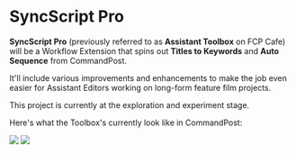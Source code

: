 # SyncScript Pro

**SyncScript Pro** (previously referred to as **Assistant Toolbox** on FCP Cafe) will be a Workflow Extension that spins out **Titles to Keywords** and **Auto Sequence** from CommandPost.

It'll include various improvements and enhancements to make the job even easier for Assistant Editors working on long-form feature film projects.

This project is currently at the exploration and experiment stage.

Here's what the Toolbox's currently look like in CommandPost:

![](https://fcp.cafe/static/titles-to-keywords.png)
![](https://fcp.cafe/static/auto-sequence.png)
